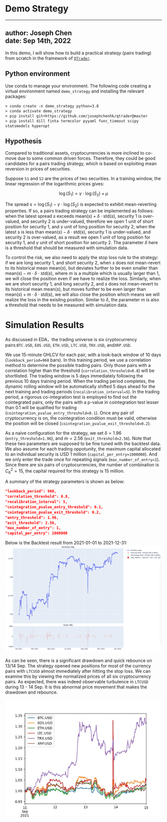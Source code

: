 # Demo Strategy

---
author: Joseph Chen\
date: Sep 14th, 2022
---

In this demo, I will show how to build a practical strateqy 
(pairs trading) from scratch in the framework of 
[`QTrader`](https://github.com/josephchenhk/qtrader).

## Python environment

Use conda to manage your environment. The following code
creating a virtual environment named `demo_strategy` and
installing the relevant packages:

```shell
> conda create -n demo_strategy python=3.8
> conda activate demo_strategy
> pip install git+https://github.com/josephchenhk/qtrader@master
> pip install dill finta termcolor pyyaml func_timeout scipy statsmodels hyperopt
```

## Hypothesis 

Compared to traditional assets, cryptocurrencies is more inclined 
to co-move due to some common driven forces. Therefore, they could 
be good candidates for a pairs trading strategy, which is based on 
exploiting mean reversion in prices of securities.

Suppose `S1` and `S2` are the prices of two securities. In a training
window, the linear regression of the logarithmic prices gives:

$$\log(S_1) = \gamma\cdot\log(S_2) + \mu$$

The spread $s = \log(S_1) - \gamma\cdot\log(S_2)$ is expected 
to exhibit mean-reverting
properties. If so, a pairs trading strategy can be implemented as
follows: when the latest spread $s$ exceeds 
$\text{mean}(s) + \delta\cdot\text{std}(s)$, 
security 1 is over-valued, and security 2 is under-valued, 
therefore we open 1 unit of short position for security 1, and
$\gamma$ unit of long position for security 2; when the 
latest $s$ is less than 
$\text{mean}(s) - \delta\cdot\text{std}(s)$, 
security 1 is under-valued, and security 2 is over-valued,
as a result we open 1 unit of long position for security 1, 
and $\gamma$ unit of short position for security 2. The 
parameter $\delta$ here is a threshold that should be measured 
with simulation data.

To control the risk, we also need to apply the stop
loss rule to the strategy: if we are long security 1, and
short security 2, when $s$ does not mean-revert to 
its historical mean $\text{mean}(s)$, but
deviates further to be even smaller than
$\text{mean}(s) - m\cdot\delta\cdot\text{std}(s)$,
where $m$ is a multiple which is usually larger than 1,
we will close the position even if we
have to realize the loss. Similarly, when we are
short security 1, and long security 2, and $s$ does not 
mean-revert to its historical mean $\text{mean}(s)$,
but moves further to be even larger than
$\text{mean}(s) + m\cdot\delta\cdot\text{std}(s)$,
we will also close the position which means we will
realize the loss in the exisitng position. Similar to
$\delta$, the parameter $m$ is also a threshold that needs
to be measured with simulation data.


# Simulation Results

As discussed in EDA，the trading universe is six cryptocurrency 
pairs:`BTC.USD`, `EOS.USD`, `ETH.USD`, `LTC.USD`, `TRX.USD`, 
and`XRP.USD`.

We use 15-minute OHLCV for each pair, with a look-back 
window of 10 days (`lookback_period=960` bars). In this training period, we 
use a correlation method to determine the possible
trading pairs. Only those pairs with a correlation higher
than the threshold (`correlation_threshold=0.8`) will be shortlisted. The trading
window is 5 days immediately following the previous 10 days
training period. When the trading period completes, the 
dynamic rolling window will be automatically shifted 5 days ahead
for the next training and trading periods (`recalibration_interval=5`).
In the trading period, a rigorous co-integration test is employed
to find out the cointegrated pairs, only the pairs with
a p-value in cointegration test lesser than 0.1 will
be qualified for trading (`cointegration_pvalue_entry_threshold=0.1`). 
Once any pair of cryptocurrency is on, the cointegration
condition must be valid, otherwise the position will
be closed (`cointegration_pvalue_exit_threshold=0.2`).

As a naive configuration for the strategy, we set
$\delta=1.96$ (`entry_threshold=1.96`), and $m=2.56$ 
(`exit_threshold=2.56`). Note that these two parameters
are supposed to be fine tuned with the backtest data.
We also assume for each trading oppotunity, 
the maximum capital allocated to an individual security 
is USD 1 million (`capital_per_entry=1000000`). And we 
only enter the trade once for repeating signals 
(`max_number_of_entry=1`). Since there are six pairs
of cryptocurrencies, the number of combination is
$C^2_6 = 15$, the capital required for this 
strategy is $15$ million.

A summary of the strategy parameters is shown as below:

```json
"lookback_period": 960,
"correlation_threshold": 0.8,
"recalibration_interval": 5,
"cointegration_pvalue_entry_threshold": 0.1,
"cointegration_pvalue_exit_threshold": 0.2,
"entry_threshold": 1.96,
"exit_threshold": 2.56,
"max_number_of_entry": 1,
"capital_per_entry": 1000000
```
Below is the Backtest result from 2021-01-01 to 2021-12-31: 
![alt text](https://github.com/josephchenhk/demo_strategy/blob/main/contents/pnl_01.jpeg "pnl_01")

As can be seen, there is a significant drawdown and quick rebounce 
on 13/14 Sep. The strategy opened new positions for most of the 
currency pairs with `LTCUSD` almost immediately after hitting 
the stop loss. We can examine this by viewing the normalized
prices of all six cryptocurrency pairs. As expected, there was
indeed observable turbulence in `LTCUSD` during 13 - 14 Sep.
It is this abnormal price movement that makes the drawdown
and rebounce.

![alt text](https://github.com/josephchenhk/demo_strategy/blob/main/contents/closes_Sep11_Sep14.jpeg "closes_sep")